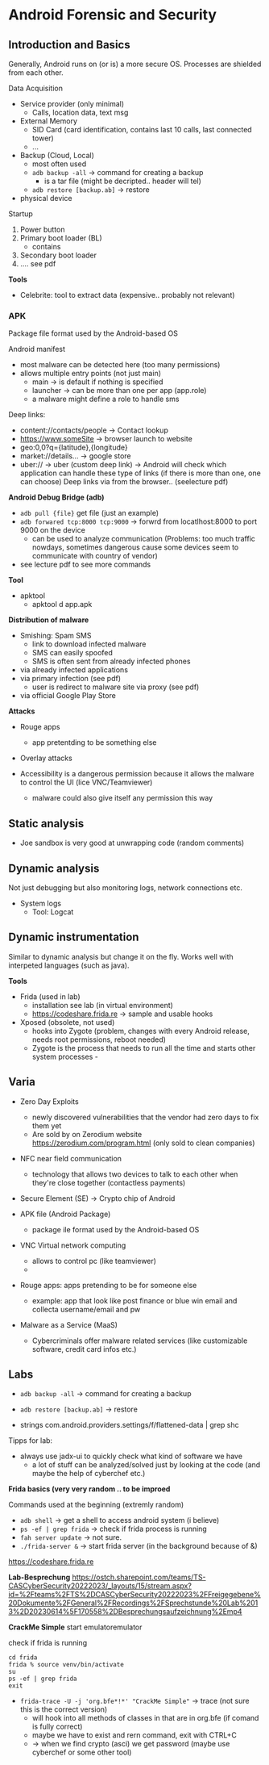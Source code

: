 # Android Forensic and Security

## Introduction and Basics

Generally, Android runs on (or is) a more secure OS. Processes are shielded from each other.  


Data Acquisition
- Service provider (only minimal)
    - Calls, location data, text msg
- External Memory
    - SID Card (card identification, contains last 10 calls, last connected tower)
    - ...
- Backup (Cloud, Local)
    - most often used
    - `adb backup -all` -> command for creating a backup
        - is a tar file (might be decripted.. header will tel)
    - `adb restore [backup.ab]` -> restore
- physical device

Startup
1. Power button
2. Primary boot loader (BL)
    - contains 
3. Secondary boot loader 
4. .... see pdf



**Tools**
- Celebrite: tool to extract data (expensive.. probably not relevant)

### APK 
Package file format used by the Android-based OS

Android manifest
- most malware can be detected here (too many permissions)
- allows multiple entry points (not just main)
  - main -> is default if nothing is specified
  - launcher -> can be more than one per app (app.role)
  - a malware might define a role to handle sms

Deep links: 
- content://contacts/people  ->  Contact lookup
- https://www.someSite -> browser launch to website
- geo:0,0?q={latitude},{longitude}
- market://details... ->  google store
- uber://  -> uber (custom deep link)
-> Android will check which application can handle these type of links (if there is more than one, one can choose)
Deep links via from the browser.. (seelecture pdf)


**Android Debug Bridge (adb)**
- `adb pull {file}` get file  (just an example)
- `adb forwared tcp:8000 tcp:9000` -> forwrd from locatlhost:8000 to port 9000 on the device 
  - can be used to analyze communication (Problems: too much traffic nowdays, sometimes dangerous cause some devices seem to communicate with country of vendor)
- see lecture pdf to see more commands


**Tool**
- apktool
    - apktool d app.apk




**Distribution of malware**
- Smishing: Spam SMS
    - link to download infected malware
    - SMS can easily spoofed
    - SMS is often sent from already infected phones
- via already infected applications
- via primary infection (see pdf)
    - user is redirect to malware site via proxy (see pdf)
- via official Google Play Store

**Attacks**
- Rouge apps
    - app pretentding to be something else
- Overlay attacks
 


- Accessibility is a dangerous permission because it allows the malware to control the UI (lice VNC/Teamviewer)
    - malware could also give itself any permission this way


## Static analysis


- Joe sandbox is very good at unwrapping code (random comments)

## Dynamic analysis
Not just debugging but also monitoring logs, network connections etc.

- System logs
  - Tool: Logcat
  

## Dynamic instrumentation
Similar to dynamic analysis but change it on the fly. Works well with interpeted languages (such as java).


**Tools**
- Frida (used in lab)
    - installation see lab (in virtual environment)
    - https://codeshare.frida.re -> sample and usable hooks
- Xposed (obsolete, not used)
    - hooks into Zygote (problem, changes with every Android release, needs root permissions, reboot needed)
    - Zygote is the process that needs to run all the time and starts other system processes     - 
  


## Varia
- Zero Day Exploits 
    - newly discovered vulnerabilities that the vendor had zero days to fix them yet
    - Are sold by on Zerodium website https://zerodium.com/program.html (only sold to clean companies)
- NFC near field communication
    - technology that allows two devices  to talk to each other when they're close together (contactless payments)

- Secure Element (SE) -> Crypto chip of Android
- APK file  (Android Package)
    - package ile format used by the Android-based OS
- VNC Virtual network computing
    - allows to control pc (like teamviewer)
    - 
- Rouge apps: apps pretending to be for someone else
    - example: app that look like post finance or blue win email and collecta username/email and pw
- Malware as a Service (MaaS)
    - Cybercriminals offer malware related services (like customizable software, credit card infos etc.)




## Labs

- `adb backup -all` -> command for creating a backup
- `adb restore [backup.ab]` -> restore




- strings com.android.providers.settings/f/flattened-data | grep  shc


Tipps for lab:
- always use jadx-ui to quickly check what kind of software we have
    - a lot of stuff can be analyzed/solved just by looking at the code (and maybe the help of cyberchef etc.)


**Frida basics (very very random .. to be improed**

Commands used at the beginning (extremly random)
- `adb shell` ->  get a shell to access android system (i believe)
- `ps -ef | grep frida` -> check if frida process is running
- `fah server update` -> not sure.
- `./frida-server &` -> start frida server (in the background because of &)

https://codeshare.frida.re


**Lab-Besprechung**
https://ostch.sharepoint.com/teams/TS-CASCyberSecurity20222023/_layouts/15/stream.aspx?id=%2Fteams%2FTS%2DCASCyberSecurity20222023%2FFreigegebene%20Dokumente%2FGeneral%2FRecordings%2FSprechstunde%20Lab%2013%2D20230614%5F170558%2DBesprechungsaufzeichnung%2Emp4


**CrackMe Simple**
start emulatoremulator


check if frida is running
```
cd frida
frida % source venv/bin/activate
su
ps -ef | grep frida
exit
```

- `frida-trace -U -j 'org.bfe*!*' "CrackMe Simple"` -> trace (not sure this is the correct version)
    - will hook into all methods of classes in that are in org.bfe (if comand is fully correct)
    - maybe we have to exist and rern command, exit with CTRL+C
    - -> when we find crypto (asci) we get password (maybe use cyberchef or some other tool)